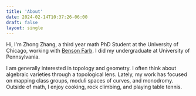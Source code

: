 ```yaml
---
title: 'About'
date: 2024-02-14T10:37:26-06:00
draft: false
layout: single
---
```


Hi, I'm Zhong Zhang, a third year math PhD Student at the University of Chicago, working with [Benson Farb](https://www.math.uchicago.edu/~farb/).  I did my undergraduate at University of Pennsylvania. 

I am generally interested in topology and geometry. I often think about algebraic varieties through a topological lens. Lately, my work has focused on mapping class groups, moduli spaces of curves, and monodromy. Outside of math, I enjoy cooking, rock climbing, and playing table tennis. 





